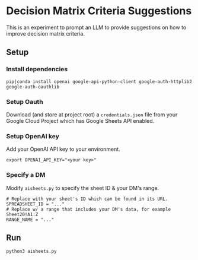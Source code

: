 
# Decision Matrix Criteria Suggestions

This is an experiment to prompt an LLM to provide suggestions on how to improve decision matrix criteria.

## Setup

### Install dependencies

```
pip|conda install openai google-api-python-client google-auth-httplib2 google-auth-oauthlib
```

### Setup Oauth

Download (and store at project root) a `credentials.json` file from your Google Cloud Project which has Google Sheets
API enabled.

### Setup OpenAI key

Add your OpenAI API key to your environment.

```
export OPENAI_API_KEY="<your key>"
```

### Specify a DM

Modify `aisheets.py` to specify the sheet ID & your DM's range.

```
# Replace with your sheet's ID which can be found in its URL.
SPREADSHEET_ID = "..."
# Replace w/ a range that includes your DM's data, for example Sheet20!A1:Z
RANGE_NAME = "..."

```

## Run

```
python3 aisheets.py
```
